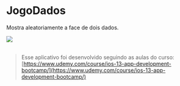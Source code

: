 # JogoDados


<p>Mostra aleatoriamente a face de dois dados. <br> </p> 


<div> 

<img src="https://spotty-grenadilla-d26.notion.site/image/https%3A%2F%2Fs3-us-west-2.amazonaws.com%2Fsecure.notion-static.com%2F2c7ddbc9-a3cd-488d-943e-9a0c47cb62fb%2FUntitled.png?table=block&id=303851ee-8150-49c0-a5e2-d79d75e0277d&spaceId=d1b02b65-6f05-41fb-9868-69f5ce300038&width=580&userId=&cache=v2">

</div>

<br>

>Esse aplicativo foi desenvolvido seguindo as aulas do curso: [https://www.udemy.com/course/ios-13-app-development-bootcamp/](https://www.udemy.com/course/ios-13-app-development-bootcamp/)
<br>
